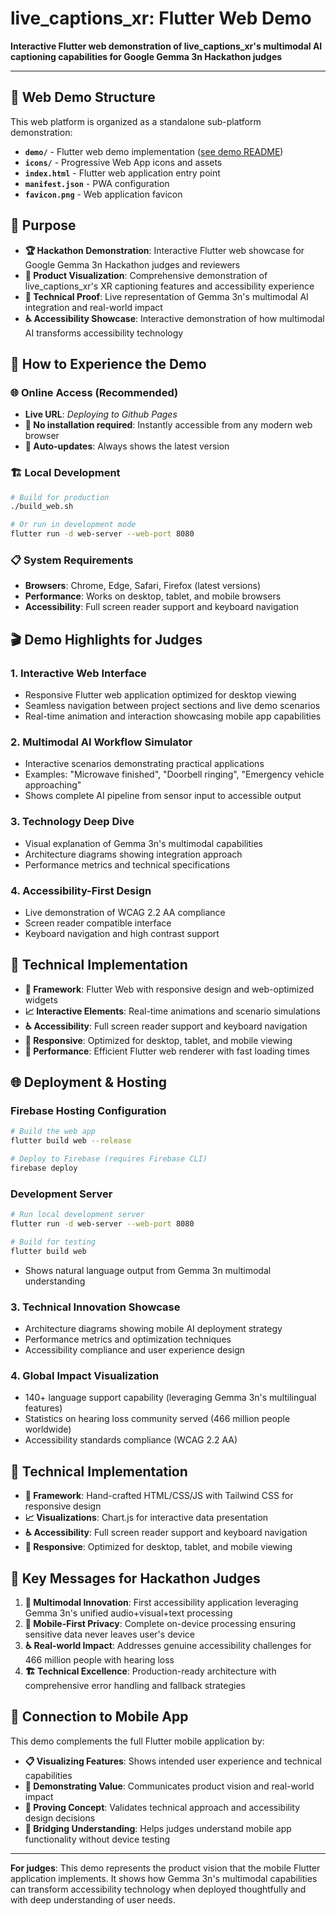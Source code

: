 # live_captions_xr: Flutter Web Demo

**Interactive Flutter web demonstration of live_captions_xr's multimodal AI captioning capabilities for Google Gemma 3n Hackathon judges**

---

## 📁 Web Demo Structure

This web platform is organized as a standalone sub-platform demonstration:

- **`demo/`** - Flutter web demo implementation ([see demo README](demo/README.md))
- **`icons/`** - Progressive Web App icons and assets
- **`index.html`** - Flutter web application entry point
- **`manifest.json`** - PWA configuration
- **`favicon.png`** - Web application favicon

## 🎯 Purpose

- **🏆 Hackathon Demonstration**: Interactive Flutter web showcase for Google Gemma 3n Hackathon judges and reviewers
- **📱 Product Visualization**: Comprehensive demonstration of live_captions_xr's XR captioning features and accessibility experience  
- **🧠 Technical Proof**: Live representation of Gemma 3n's multimodal AI integration and real-world impact
- **♿ Accessibility Showcase**: Interactive demonstration of how multimodal AI transforms accessibility technology

## 🚀 How to Experience the Demo

### 🌐 **Online Access (Recommended)**
- **Live URL**: *Deploying to Github Pages*
- **📱 No installation required**: Instantly accessible from any modern web browser
- **🔄 Auto-updates**: Always shows the latest version

### 🏗️ **Local Development**
```bash
# Build for production
./build_web.sh

# Or run in development mode
flutter run -d web-server --web-port 8080
```

### 📋 **System Requirements**
- **Browsers**: Chrome, Edge, Safari, Firefox (latest versions)
- **Performance**: Works on desktop, tablet, and mobile browsers
- **Accessibility**: Full screen reader support and keyboard navigation

## 🎬 Demo Highlights for Judges

### 1. **Interactive Web Interface**
- Responsive Flutter web application optimized for desktop viewing
- Seamless navigation between project sections and live demo scenarios
- Real-time animation and interaction showcasing mobile app capabilities

### 2. **Multimodal AI Workflow Simulator**
- Interactive scenarios demonstrating practical applications
- Examples: "Microwave finished", "Doorbell ringing", "Emergency vehicle approaching"  
- Shows complete AI pipeline from sensor input to accessible output

### 3. **Technology Deep Dive**
- Visual explanation of Gemma 3n's multimodal capabilities
- Architecture diagrams showing integration approach
- Performance metrics and technical specifications

### 4. **Accessibility-First Design**
- Live demonstration of WCAG 2.2 AA compliance
- Screen reader compatible interface
- Keyboard navigation and high contrast support

## 🔧 Technical Implementation

- **🎨 Framework**: Flutter Web with responsive design and web-optimized widgets
- **📈 Interactive Elements**: Real-time animations and scenario simulations
- **♿ Accessibility**: Full screen reader support and keyboard navigation
- **📱 Responsive**: Optimized for desktop, tablet, and mobile viewing
- **🚀 Performance**: Efficient Flutter web renderer with fast loading times

## 🌐 Deployment & Hosting

### Firebase Hosting Configuration
```bash
# Build the web app
flutter build web --release

# Deploy to Firebase (requires Firebase CLI)
firebase deploy
```

### Development Server
```bash
# Run local development server
flutter run -d web-server --web-port 8080

# Build for testing
flutter build web
```  
- Shows natural language output from Gemma 3n multimodal understanding

### 3. **Technical Innovation Showcase**
- Architecture diagrams showing mobile AI deployment strategy
- Performance metrics and optimization techniques
- Accessibility compliance and user experience design

### 4. **Global Impact Visualization**
- 140+ language support capability (leveraging Gemma 3n's multilingual features)
- Statistics on hearing loss community served (466 million people worldwide)
- Accessibility standards compliance (WCAG 2.2 AA)

## 🔧 Technical Implementation

- **🎨 Framework**: Hand-crafted HTML/CSS/JS with Tailwind CSS for responsive design
- **📈 Visualizations**: Chart.js for interactive data presentation  
- **♿ Accessibility**: Full screen reader support and keyboard navigation
- **📱 Responsive**: Optimized for desktop, tablet, and mobile viewing

## 🎯 Key Messages for Hackathon Judges

1. **🧠 Multimodal Innovation**: First accessibility application leveraging Gemma 3n's unified audio+visual+text processing
2. **📱 Mobile-First Privacy**: Complete on-device processing ensuring sensitive data never leaves user's device  
3. **♿ Real-world Impact**: Addresses genuine accessibility challenges for 466 million people with hearing loss
4. **🏗️ Technical Excellence**: Production-ready architecture with comprehensive error handling and fallback strategies

## 🔗 Connection to Mobile App

This demo complements the full Flutter mobile application by:
- **📋 Visualizing Features**: Shows intended user experience and technical capabilities
- **🎯 Demonstrating Value**: Communicates product vision and real-world impact
- **🧪 Proving Concept**: Validates technical approach and accessibility design decisions
- **📱 Bridging Understanding**: Helps judges understand mobile app functionality without device testing

---

**For judges**: This demo represents the product vision that the mobile Flutter application implements. It shows how Gemma 3n's multimodal capabilities can transform accessibility technology when deployed thoughtfully and with deep understanding of user needs.
